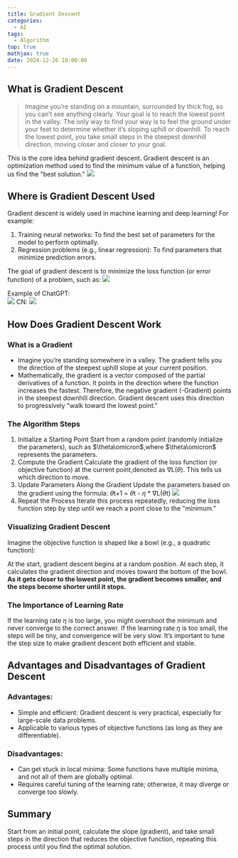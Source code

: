 ```yaml
---
title: Gradient Descent
categories:
  - AI
tags:
  - Algorithm
top: true
mathjax: true
date: 2024-12-26 18:00:00
---
```


## What is Gradient Descent
> Imagine you’re standing on a mountain, surrounded by thick fog, so you can’t see anything clearly. Your goal is to reach the lowest point in the valley. The only way to find your way is to feel the ground under your feet to determine whether it’s sloping uphill or downhill. To reach the lowest point, you take small steps in the steepest downhill direction, moving closer and closer to your goal.

This is the core idea behind gradient descent.
Gradient descent is an optimization method used to find the minimum value of a function, helping us find the "best solution."
![](/assets/2024-12-26/gradient_descent.png)
## Where is Gradient Descent Used
Gradient descent is widely used in machine learning and deep learning! For example:

1. Training neural networks: To find the best set of parameters for the model to perform optimally.
2. Regression problems (e.g., linear regression): To find parameters that minimize prediction errors.

The goal of gradient descent is to minimize the loss function (or error function) of a problem, such as:
![](/assets/2024-12-26/gradient_descent_used.jpg)

Example of ChatGPT:<br>
![](/assets/2024-12-26/gradient_descent_cases.jpg)
CN:
![](/assets/2024-12-26/gradient_descent_cases_cn.jpg)

## How Does Gradient Descent Work
### What is a Gradient
- Imagine you’re standing somewhere in a valley. The gradient tells you the direction of the steepest uphill slope at your current position.
- Mathematically, the gradient is a vector composed of the partial derivatives of a function. It points in the direction where the function increases the fastest.
Therefore, the negative gradient (-Gradient) points in the steepest downhill direction. Gradient descent uses this direction to progressively "walk toward the lowest point."

### The Algorithm Steps
1. Initialize a Starting Point
Start from a random point (randomly initialize the parameters), such as $\theta\omicron$,where $\theta\omicron$ represents the parameters.
2. Compute the Gradient
Calculate the gradient of the loss function (or objective function) at the current point,denoted as $\nabla$L($\theta$). This tells us which direction to move.
3. Update Parameters Along the Gradient
Update the parameters based on the gradient using the formula:
$\theta$t+1 = $\theta$t - $\eta$ * $\nabla$L($\theta$t)
![](/assets/2024-12-26/update_parameters_along_the_gradient.jpg)
4. Repeat the Process
Iterate this process repeatedly, reducing the loss function step by step until we reach a point close to the "minimum."

### Visualizing Gradient Descent
Imagine the objective function is shaped like a bowl (e.g., a quadratic function):

At the start, gradient descent begins at a random position.
At each step, it calculates the gradient direction and moves toward the bottom of the bowl.
**As it gets closer to the lowest point, the gradient becomes smaller, and the steps become shorter until it stops.**

### The Importance of Learning Rate
If the learning rate $\eta$ is too large, you might overshoot the minimum and never converge to the correct answer.
If the learning rate $\eta$ is too small, the steps will be tiny, and convergence will be very slow.
It’s important to tune the step size to make gradient descent both efficient and stable.

## Advantages and Disadvantages of Gradient Descent
### Advantages:
- Simple and efficient: Gradient descent is very practical, especially for large-scale data problems.
- Applicable to various types of objective functions (as long as they are differentiable).

### Disadvantages:
- Can get stuck in local minima: Some functions have multiple minima, and not all of them are globally optimal.
- Requires careful tuning of the learning rate; otherwise, it may diverge or converge too slowly.

## Summary
Start from an initial point, calculate the slope (gradient), and take small steps in the direction that reduces the objective function, repeating this process until you find the optimal solution.